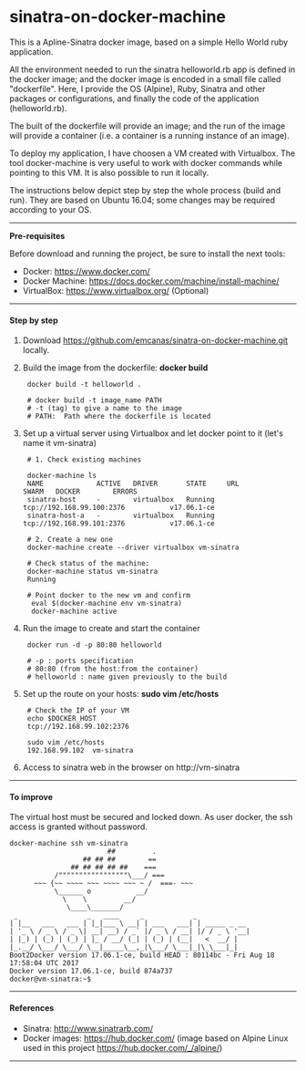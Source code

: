 # sinatra-on-docker-machine

This is a  Apline-Sinatra docker image, based on a simple Hello World ruby application. 

All the environment needed to run the sinatra helloworld.rb app is defined in the docker image; and the docker image is encoded in a small file called "dockerfile". Here, I provide the OS (Alpine), Ruby, Sinatra and other packages or configurations, and finally the code of the application (helloworld.rb).

The built of the dockerfile will provide an image; and the run of the image will provide a container (i.e. a container is a running instance of an image).

To deploy my application, I have choosen a VM created with Virtualbox. The tool docker-machine is very useful to work with docker commands while pointing to this VM. It is also possible to run it locally.

The instructions below depict step by step the whole process (build and run). They are based on Ubuntu 16.04; some changes may be required according to your OS. 
 
***
**Pre-requisites**

Before download and running the project, be sure to install the next tools:

 - Docker: https://www.docker.com/
 - Docker Machine: https://docs.docker.com/machine/install-machine/
 - VirtualBox: https://www.virtualbox.org/ (Optional)

***
#### **Step by step** ##
 
1. Download https://github.com/emcanas/sinatra-on-docker-machine.git locally.
2. Build the image from the dockerfile:  **docker build**
	
		docker build -t helloworld .
		
		# docker build -t image_name PATH
		# -t (tag) to give a name to the image
		# PATH:  Path where the dockerfile is located
	
5. Set up a virtual server using Virtualbox and let docker point to it (let's name it vm-sinatra)

		# 1. Check existing machines

		docker-machine ls 
		NAME             ACTIVE   DRIVER       STATE     URL                         SWARM   DOCKER        ERRORS
		sinatra-host     -        virtualbox   Running   tcp://192.168.99.100:2376           v17.06.1-ce   
		sinatra-host-a   -        virtualbox   Running   tcp://192.168.99.101:2376           v17.06.1-ce 

		# 2. Create a new one
		docker-machine create --driver virtualbox vm-sinatra
		
		# Check status of the machine: 
		docker-machine status vm-sinatra
		Running
		
		# Point docker to the new vm and confirm
		 eval $(docker-machine env vm-sinatra)
		 docker-machine active
		
4. Run  the image to create and start the container

		docker run -d -p 80:80 helloworld
		
		# -p : ports specification
		# 80:80 (from the host:from the container)
		# helloworld : name given previously to the build 

5. Set up the route on your hosts: **sudo vim /etc/hosts** 

		# Check the IP of your VM
		echo $DOCKER_HOST
		tcp://192.168.99.102:2376
		
		sudo vim /etc/hosts
		192.168.99.102  vm-sinatra

6. Access to sinatra web in the browser on http://vm-sinatra 

***
#### **To improve** ##

The virtual host must be secured and locked down. As user docker, the ssh access is granted without password.

	docker-machine ssh vm-sinatra
	                        ##         .
	                  ## ## ##        ==
	               ## ## ## ## ##    ===
	           /"""""""""""""""""\___/ ===
	      ~~~ {~~ ~~~~ ~~~ ~~~~ ~~~ ~ /  ===- ~~~
	           \______ o           __/
	             \    \         __/
	              \____\_______/
	 _                 _   ____     _            _
	| |__   ___   ___ | |_|___ \ __| | ___   ___| | _____ _ __
	| '_ \ / _ \ / _ \| __| __) / _` |/ _ \ / __| |/ / _ \ '__|
	| |_) | (_) | (_) | |_ / __/ (_| | (_) | (__|   <  __/ |
	|_.__/ \___/ \___/ \__|_____\__,_|\___/ \___|_|\_\___|_|
	Boot2Docker version 17.06.1-ce, build HEAD : 80114bc - Fri Aug 18 17:58:04 UTC 2017
	Docker version 17.06.1-ce, build 874a737
	docker@vm-sinatra:~$ 
	



***
#### References ##

- Sinatra: http://www.sinatrarb.com/
- Docker images: https://hub.docker.com/ (image based on Alpine Linux used in this project https://hub.docker.com/_/alpine/) 

***
 
